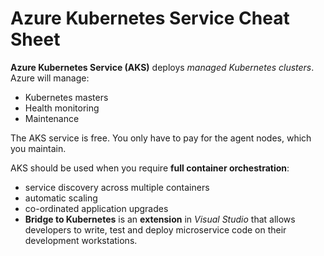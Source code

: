 # Azure Kubernetes Service Cheat Sheet

**Azure Kubernetes Service (AKS)** deploys *managed Kubernetes clusters*.  Azure will manage:

- Kubernetes masters
- Health monitoring
- Maintenance

The AKS service is free.  You only have to pay for the agent nodes, which you maintain.

AKS should be used when you require **full container orchestration**:

- service discovery across multiple containers
- automatic scaling
- co-ordinated application upgrades
- **Bridge to Kubernetes** is an **extension** in *Visual Studio* that allows developers to write, test and deploy microservice code on their development workstations.



